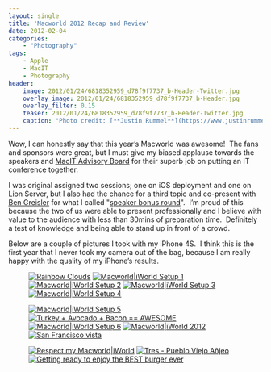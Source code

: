 ```yaml
---
layout: single
title: 'Macworld 2012 Recap and Review'
date: 2012-02-04
categories:
    - "Photography"
tags:
    - Apple
    - MacIT
    - Photography
header:
    image: 2012/01/24/6818352959_d78f9f7737_b-Header-Twitter.jpg
    overlay_image: 2012/01/24/6818352959_d78f9f7737_b-Header.jpg
    overlay_filter: 0.15
    teaser: 2012/01/24/6818352959_d78f9f7737_b-Header-Twitter.jpg 		# Shrink image to 575 width
    caption: "Photo credit: [**Justin Rummel**](https://www.justinrummel.com)"
---
```

Wow, I can honestly say that this year’s Macworld was awesome!  The fans and sponsors were great, but I must give my biased applause towards the speakers and [MacIT Advisory Board][advisory-board] for their superb job on putting an IT conference together.

I was original assigned two sessions; one on iOS deployment and one on Lion Server, but I also had the chance for a third topic and co-present with [Ben Greisler][magikben] for what I called "[speaker bonus round][163343731775385600]".  I’m proud of this because the two of us were able to present professionally and I believe with value to the audience with less than 30mins of preparation time.  Definitely a test of knowledge and being able to stand up in front of a crowd.

Below are a couple of pictures I took with my iPhone 4S.  I think this is the first year that I never took my camera out of the bag, because I am really happy with the quality of my iPhone’s results.

<figure class="fifth">
<a href="https://www.flickr.com/photos/justinrummel/6752637013/"><img src="https://farm8.static.flickr.com/7015/6752637013_52d7343288_q.jpg" title="Rainbow Clouds" /></a>
<a href="https://www.flickr.com/photos/justinrummel/6818341183/"><img src="https://farm8.static.flickr.com/7001/6818341183_053120e2db_q.jpg" title="Macworld|iWorld Setup 1" /></a>
<a href="https://www.flickr.com/photos/justinrummel/6818345679/"><img src="https://farm8.static.flickr.com/7019/6818345679_339dc50e4c_q.jpg" title="Macworld|iWorld Setup 2" /></a>
<a href="https://www.flickr.com/photos/justinrummel/6818348045/"><img src="https://farm8.static.flickr.com/7022/6818348045_c1877af742_q.jpg" title="Macworld|iWorld Setup 3" /></a>
<a href="https://www.flickr.com/photos/justinrummel/6818350497/"><img src="https://farm8.static.flickr.com/7163/6818350497_ffc8d25309_q.jpg" title="Macworld|iWorld Setup 4" /></a>
</figure>
<figure class="fifth">
<a href="https://www.flickr.com/photos/justinrummel/6818352959/"><img src="https://farm8.static.flickr.com/7166/6818352959_d78f9f7737_q.jpg" title="Macworld|iWorld Setup 5" /></a>
<a href="https://www.flickr.com/photos/justinrummel/6757077415/"><img src="https://farm8.static.flickr.com/7147/6757077415_66c9ca97dc_q.jpg" title="Turkey + Avocado + Bacon == AWESOME" /></a>
<a href="https://www.flickr.com/photos/justinrummel/6818355697/"><img src="https://farm8.static.flickr.com/7030/6818355697_122acb321c_q.jpg" title="Macworld|iWorld Setup 6" /></a>
<a href="https://www.flickr.com/photos/justinrummel/6818357953/"><img src="https://farm8.static.flickr.com/7004/6818357953_f00e7643ec_q.jpg" title="Macworld|iWorld 2012" /></a>
<a href="https://www.flickr.com/photos/justinrummel/6818360061/"><img src="https://farm8.static.flickr.com/7026/6818360061_175793a8cf_q.jpg" title="San Francisco vista" /></a>
</figure>
<figure class="fifth">
<a href="https://www.flickr.com/photos/justinrummel/6818362191/"><img src="https://farm8.static.flickr.com/7032/6818362191_8d13d22462_q.jpg" title="Respect my Macworld|iWorld" /></a>
<a href="https://www.flickr.com/photos/justinrummel/6774391515/"><img src="https://farm8.static.flickr.com/7173/6774391515_0e40b5aa63_q.jpg" title="Tres - Pueblo Viejo Añjeo" /></a>
<a href="https://www.flickr.com/photos/justinrummel/6778207663/"><img src="https://farm8.static.flickr.com/7030/6778207663_f39598f28c_q.jpg" title="Getting ready to enjoy the BEST burger ever" /></a>
</figure>

[advisory-board]: http://www.macitconf.com/advisory-board
[magikben]: https://twitter.com/magikben
[163343731775385600]: https://twitter.com/#!/justinrummel/status/163343731775385600
